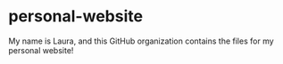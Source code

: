 # personal-website

My name is Laura, and this GitHub organization contains the files for my personal website!